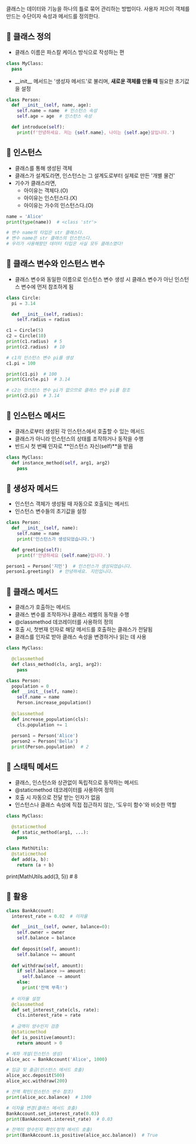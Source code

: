 클래스는 데이터와 기능을 하나의 틀로 묶어 관리하는 방법이다. 사용자 저으이 객체를 만드는 수단이자 속성과 메서드를 정의한다.

## 📌 클래스 정의
- 클래스 이름은 파스칼 케이스 방식으로 작성하는 편
```python
class MyClass:
  pass
```
- \_\_init\_\_ 메서드는 '생성자 메서드'로 불리며, **새로운 객체를 만들 때** 필요한 초기값을 설정
```python
class Person:
  def __init__(self, name, age):
    self.name = name  # 인스턴스 속성
    self.age = age  # 인스턴스 속성

  def introduce(self):
    print(f'안녕하세요. 저는 {self.name}, 나이는 {self.age}살입니다.')
```

## 📌 인스턴스
- 클래스를 통해 생성된 객체
- 클래스가 설계도라면, 인스턴스는 그 설계도로부터 실제로 만든 '개별 물건'
- 기수가 클래스라면,
  - 아이유는 객체다.(O)
  - 아이유는 인스턴스다.(X)
  - 아이유는 가수의 인스턴스다.(O)
```python
name = 'Alice'
print(type(name))  # <class 'str'>

# 변수 name의 타입은 str 클래스다.
# 변수 name은 str 클래스의 인스턴스다.
# 우리가 사용해왔던 데이터 타입은 사실 모두 클래스였다!
```

## 📌 클래스 변수와 인스턴스 변수
- 클래스 변수와 동일한 이름으로 인스턴스 변수 생성 시 클래스 변수가 아닌 인스턴스 변수에 먼저 참조하게 됨
```python
class Circle:
  pi = 3.14

  def __init__(self, radius):
    self.radius = radius

c1 = Circle(5)
c2 = Circle(10)
print(c1.radius)  # 5
print(c2.radius)  # 10

# c1의 인스턴스 변수 pi를 생성
c1.pi = 100

print(c1.pi)  # 100
print(Circle.pi)  # 3.14

# c2는 인스턴스 변수 pi가 없으므로 클래스 변수 pi를 참조
print(c2.pi)  # 3.14
```

## 📌 인스턴스 메서드
- 클래스로부터 생성된 각 인스턴스에서 호출할 수 있는 메서드
- 클래스가 아니라 인스턴스의 상태를 조작하거나 동작을 수행
- 반드시 첫 번째 인자로 **인스턴스 자신(self)**을 받음
```python
class MyClass:
  def instance_method(self, arg1, arg2)
    pass
```

## 📌 생성자 메서드
- 인스턴스 객체가 생성될 때 자동으로 호출되는 메서드
- 인스턴스 변수들의 초기값을 설정
```python
class Person:
  def __init__(self, name):
    self.name = name
    print('인스턴스가 생성되었습니다.')

  def greeting(self):
    print(f'안녕하세요 {self.name}입니다.')

person1 = Person('지민')  # 인스턴스가 생성되었습니다.
person1.greeting()  # 안녕하세요. 지민입니다.
```

## 📌 클래스 메서드
- 클래스가 호출하는 메서드
- 클래스 변수를 조작하거나 클래스 레벨의 동작을 수행
- @classmethod 데코레이터를 사용하의 정의
- 호출 시, 첫번재 인자로 해당 메서드를 호출하는 클래스가 전달됨
- 클래스를 인자로 받아 클래스 속성을 변경하거나 읽는 데 사용
```python
class MyClass:

  @classmethod
  def class_method(cls, arg1, arg2):
    pass
```
```python
class Person:
  population = 0
  def __init__(self, name):
    self.name = name
    Person.increase_population()
  
  @classmethod
  def increase_population(cls):
    cls.population += 1
  
  person1 = Person('Alice')
  person2 = Person('Bella')
  print(Person.population)  # 2
```

## 📌 스태틱 메서드
- 클래스, 인스턴스와 상관없이 독립적으로 동작하는 메서드
- @staticmethod 데코레이터를 사용하여 정의
- 호출 시 자동으로 전달 받는 인자가 없음
- 인스턴스나 클래스 속성에 직접 접근하지 않는, '도우미 함수'와 비슷한 역할
```python
class MyClass:

  @staticmethod
  def static_method(arg1, ...):
    pass
```
```python
class MathUtils:
  @staticmethod
  def add(a, b):
    return (a + b)
```

print(MathUtils.add(3, 5))  # 8

## 📌 활용
```python
class BankAccount:
  interest_rate = 0.02  # 이자율

  def __init__(self, owner, balance=0):
    self.owner = owner
    self.balance = balance
  
  def deposit(self, amount):
    self.balance += amount
  
  def withdraw(self, amount):
    if self.balance >= amount:
      self.balance -= amount
    else:
      print('잔액 부족!')
  
  # 이자율 설정
  @classmethod
  def set_interest_rate(cls, rate):
    cls.interest_rate = rate
  
  # 금액이 양수인지 검증
  @staticmethod
  def is_positive(amount):
    return amount > 0

# 계좌 개설(인스턴스 생성)
alice_acc = BankAccount('Alice', 1000)

# 입금 및 출금(인스턴스 메서드 호출)
alice_acc.deposit(500)
alice_acc.withdraw(200)

# 잔액 확인(인스턴스 변수 참조)
print(alice_acc.balance)  # 1300

# 이자율 변경(클래스 메서드 호출)
BankAccount.set_interest_rate(0.03)
print(BankAccount.interest_rate)  # 0.03

# 잔액이 양수인지 확인(정적 메서드 호출)
print(BankAccount.is_positive(alice_acc.balance))  # True
```